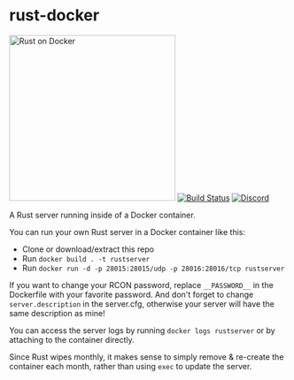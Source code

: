 # rust-docker
<a href="www.egee.io"><img src="https://i.imgur.com/Mvjrkqo.png" alt="Rust on Docker" width="300" /></a>
[![Build Status](https://travis-ci.org/egee-irl/rust-docker.svg?branch=unstable)](https://travis-ci.org/egee-irl/rust-docker)
[![Discord](https://discordapp.com/api/guilds/183740337976508416/widget.png?style=shield)](www.egee.io)

A Rust server running inside of a Docker container.

You can run your own Rust server in a Docker container like this:

* Clone or download/extract this repo
* Run ``docker build . -t rustserver``
* Run ``docker run -d -p 28015:28015/udp -p 28016:28016/tcp rustserver``

If you want to change your RCON password, replace ``__PASSWORD__`` in the Dockerfile with your favorite password. And don't forget to change ``server.description`` in the server.cfg, otherwise your server will have the same description as mine!

You can access the server logs by running ``docker logs rustserver`` or by attaching to the container directly.

Since Rust wipes monthly, it makes sense to simply remove & re-create the container each month, rather than using ``exec`` to update the server.
